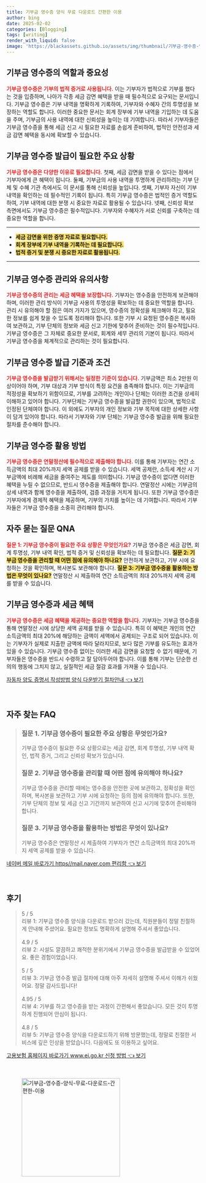 ```yaml
---
title: 기부금 영수증 양식 무료 다운로드 간편한 이용
author: bing
date: 2025-02-02
categories: [Blogging]
tags: [writing]
render_with_liquid: false
image: 'https://blackassets.github.io/assets/img/thumbnail/기부금-영수증-양식-무료-다운로드-간편한-이용.webp'
---
```



<h2 id='기부금 영수증의 역할과 중요성'>기부금 영수증의 역할과 중요성</h2>

<p><b><span style="color: #ee2323;">기부금 영수증은 기부의 법적 증거로 사용됩니다.</span></b> 이는 기부자가 법적으로 기부를 했다는 것을 입증하며, 나아가 각종 세금 감면 혜택을 받을 때 필수적으로 요구되는 문서입니다. 기부금 영수증은 기부 내역을 명확하게 기록하여, 기부자와 수혜자 간의 투명성을 보장하는 역할도 합니다. 이러한 중요한 문서는 회계 장부에 기부 내역을 기입하는 데 도움을 주며, 기부금의 사용 내역에 대한 신뢰성을 높이는 데 기여합니다. 따라서 기부자들은 기부금 영수증을 통해 세금 신고 시 필요한 자료를 손쉽게 준비하여, 법적인 안전성과 세금 감면 혜택을 동시에 확보할 수 있습니다.</p>

<h2 id='기부금 영수증 발급이 필요한 주요 상황'>기부금 영수증 발급이 필요한 주요 상황</h2>

<p><b><span style="color: #ee2323;">기부금 영수증은 다양한 이유로 필요합니다.</span></b> 첫째, 세금 감면을 받을 수 있다는 점에서 기부자에게 큰 혜택이 됩니다. 둘째, 기부금의 사용 내역을 투명하게 관리하려는 기부 단체 및 수혜 기관 측에서도 이 문서를 통해 신뢰성을 높입니다. 셋째, 기부자 자신이 기부 내역을 확인하는 데 필수적인 기록이 됩니다. 특히 기부금 영수증은 법적인 증거 역할도 하여, 기부 내역에 대한 분쟁 시 중요한 자료로 활용될 수 있습니다. 넷째, 신뢰성 확보 측면에서도 기부금 영수증은 필수적입니다. 기부자와 수혜자가 서로 신뢰를 구축하는 데 중요한 역할을 합니다.</p>

<hr />

<ul>
    <li><b><span style="background-color: #ffe066;">세금 감면을 위한 증명 자료로 필요합니다.</span></b></li>
    <li><b><span style="background-color: #ffe066;">회계 장부에 기부 내역을 기록하는 데 필요합니다.</span></b></li>
    <li><b><span style="background-color: #ffe066;">법적 증거 및 분쟁 시 중요한 자료로 활용됩니다.</span></b></li>
</ul>

<hr />

<h2 id='기부금 영수증 관리와 유의사항'>기부금 영수증 관리와 유의사항</h2>

<p><b><span style="color: #ee2323;">기부금 영수증의 관리는 세금 혜택을 보장합니다.</span></b> 기부자는 영수증을 안전하게 보관해야 하며, 이러한 관리 방식이 기부금 사용의 투명성을 확보하는 데 중요한 역할을 합니다. 관리 시 유의해야 할 점은 여러 가지가 있으며, 영수증의 정확성을 체크해야 하고, 필요한 정보를 쉽게 찾을 수 있도록 정리해야 합니다. 또한 기부 시 요청된 영수증은 복사하여 보관하고, 기부 단체의 정보와 세금 신고 기한에 맞추어 준비하는 것이 필수적입니다. 기부금 영수증은 그 자체로 중요한 문서로, 회계와 세무 관리의 기본이 됩니다. 따라서 기부금 영수증을 체계적으로 관리하는 것이 필요합니다.</p>

<h2 id='기부금 영수증 발급 기준과 조건'>기부금 영수증 발급 기준과 조건</h2>

<p><b><span style="color: #ee2323;">기부금 영수증을 발급받기 위해서는 일정한 기준이 있습니다.</span></b> 기부금액은 최소 2만원 이상이어야 하며, 기부 대상과 기부 방식이 특정 요건을 충족해야 합니다. 이는 기부금의 적정성을 확보하기 위함이므로, 기부를 고려하는 개인이나 단체는 이러한 조건을 상세히 이해하고 있어야 합니다. 기부단체는 기부금 영수증을 발급할 권한이 있으며, 법적으로 인정된 단체여야 합니다. 이 외에도 기부자의 개인 정보와 기부 목적에 대한 상세한 사항이 담겨 있어야 합니다. 따라서 기부자와 기부 단체는 기부금 영수증 발급을 위해 필요한 절차를 준수해야 합니다.</p>

<h2 id='기부금 영수증 활용 방법'>기부금 영수증 활용 방법</h2>

<p><b><span style="color: #ee2323;">기부금 영수증은 연말정산에 필수적으로 제출해야 합니다.</span></b> 이를 통해 기부자는 연간 소득금액의 최대 20%까지 세액 공제를 받을 수 있습니다. 세액 공제란, 소득세 계산 시 기부금액에 비례해 세금을 줄여주는 제도를 의미합니다. 기부금 영수증이 없다면 이러한 혜택을 누릴 수 없으므로, 반드시 영수증을 제출해야 합니다. 연말정산 시에는 기부금의 상세 내역과 함께 영수증을 제출하여, 검증 과정을 거치게 됩니다. 또한 기부금 영수증은 기부자에게 경제적 혜택을 제공하며, 기부의 가치를 높이는 데 기여합니다. 따라서 기부자들은 기부금 영수증을 소중히 관리해야 합니다.</p>

<h2 id='자주 묻는 질문 QNA'>자주 묻는 질문 QNA</h2>

<p><b><span style="color: #ee2323;">질문 1: 기부금 영수증이 필요한 주요 상황은 무엇인가요?</span></b> 기부금 영수증은 세금 감면, 회계 투명성, 기부 내역 확인, 법적 증거 및 신뢰성을 확보하는 데 필요합니다. <b><span style="background-color: #ffe066;">질문 2: 기부금 영수증을 관리할 때 어떤 점에 유의해야 하나요?</span></b> 안전하게 보관하고, 기부 시에 요청하는 것을 확인하며, 복사본도 보관해야 합니다. <b><span style="background-color: #ffe066;">질문 3: 기부금 영수증을 활용하는 방법은 무엇이 있나요?</span></b> 연말정산 시 제출하여 연간 소득금액의 최대 20%까지 세액 공제를 받을 수 있습니다.</p>

<h2 id='기부금 영수증과 세금 혜택'>기부금 영수증과 세금 혜택</h2>

<p><b><span style="color: #ee2323;">기부금 영수증은 세금 혜택을 제공하는 중요한 역할을 합니다.</span></b> 기부자는 기부금 영수증을 통해 연말정산 시에 상당한 세액 공제를 받을 수 있습니다. 특히 이 혜택은 개인의 연간 소득금액의 최대 20%에 해당하는 금액이 세액에서 공제되는 구조로 되어 있습니다. 이는 기부자가 실제로 지출한 금액에 따라 달라지므로, 보다 많은 기부를 유도하는 효과가 있을 수 있습니다. 기부금 영수증 없이는 이러한 세금 감면을 요청할 수 없기 때문에, 기부자들은 영수증을 반드시 수령하고 잘 담아두어야 합니다. 이를 통해 기부는 단순한 선의의 행동에 그치지 않고, 실질적인 세금 절감 효과를 가져올 수 있습니다.</p>


<p><a class="click-button" title="자동차 양도 증명서 작성방법 양식 다운받기 절차안내" href="https://blackassets.github.io/posts/%EC%9E%90%EB%8F%99%EC%B0%A8-%EC%96%91%EB%8F%84-%EC%A6%9D%EB%AA%85%EC%84%9C-%EC%9E%91%EC%84%B1%EB%B0%A9%EB%B2%95-%EC%96%91%EC%8B%9D-%EB%8B%A4%EC%9A%B4%EB%B0%9B%EA%B8%B0-%EC%A0%88%EC%B0%A8%EC%95%88%EB%82%B4/" rel="dofollow">자동차 양도 증명서 작성방법 양식 다운받기 절차안내 👈 보기</a></p><br>
<h2 id='자주_찾는_FAQ'>자주 찾는 FAQ</h2>
<div itemscope="" itemtype="https://schema.org/FAQPage"> 
<blockquote> 
<div itemscope="" itemprop="mainEntity" itemtype="https://schema.org/Question"> 
<h3 itemprop="name">질문 1. 기부금 영수증이 필요한 주요 상황은 무엇인가요?</h3> 
<div itemscope="" itemprop="acceptedAnswer" itemtype="https://schema.org/Answer"> 
<span itemprop="text"> 
<p>기부금 영수증이 필요한 주요 상황으로는 세금 감면, 회계 투명성, 기부 내역 확인, 법적 증거, 그리고 신뢰성 확보가 있습니다.</p> 
</span> 
</div> 
</div> 
<div itemscope="" itemprop="mainEntity" itemtype="https://schema.org/Question"> 
<h3 itemprop="name">질문 2. 기부금 영수증을 관리할 때 어떤 점에 유의해야 하나요?</h3> 
<div itemscope="" itemprop="acceptedAnswer" itemtype="https://schema.org/Answer"> 
<span itemprop="text"> 
<p>기부금 영수증을 관리할 때에는 영수증을 안전한 곳에 보관하고, 정확성을 확인하며, 복사본을 보관하고 기부 시에 요청하는 등의 점에 유의해야 합니다. 또한, 기부 단체의 정보 및 세금 신고 기간까지 보관하여 신고 시기에 맞추어 준비해야 합니다.</p> 
</span> 
</div> 
</div> 
<div itemscope="" itemprop="mainEntity" itemtype="https://schema.org/Question"> 
<h3 itemprop="name">질문 3. 기부금 영수증을 활용하는 방법은 무엇이 있나요?</h3> 
<div itemscope="" itemprop="acceptedAnswer" itemtype="https://schema.org/Answer"> 
<span itemprop="text"> 
<p>기부금 영수증은 연말정산 시 제출하여 기부자가 연간 소득금액의 최대 20%까지 세액 공제를 받을 수 있습니다.</p> 
</span> 
</div> 
</div> 
</blockquote> 
</div>
<p><a class="click-button" title="네이버 메일 바로가기 https//mail.naver.com 편리함" href="https://blackassets.github.io/posts/%EB%84%A4%EC%9D%B4%EB%B2%84-%EB%A9%94%EC%9D%BC-%EB%B0%94%EB%A1%9C%EA%B0%80%EA%B8%B0-httpsmail.naver.com-%ED%8E%B8%EB%A6%AC%ED%95%A8/" rel="dofollow">네이버 메일 바로가기 https//mail.naver.com 편리함 👈 보기</a></p><br>
<h2 id='후기'>후기</h2>
<div itemscope itemtype="https://schema.org/Product">
  <blockquote>
  <div itemprop="review" itemscope itemtype="https://schema.org/Review">
      <div itemprop="reviewRating" itemscope itemtype="https://schema.org/Rating"> <span itemprop="ratingValue">5</span> / <span itemprop="bestRating">5</span> </div>
      <span itemprop="reviewBody">리뷰 1: 기부금 영수증 양식을 다운로드 받으러 갔는데, 직원분들이 정말 친절하게 안내해 주셨어요. 필요한 정보도 명확하게 설명해 주셔서 좋았습니다.</span>
  </div>
  <br>
  <div itemprop="review" itemscope itemtype="https://schema.org/Review">
      <div itemprop="reviewRating" itemscope itemtype="https://schema.org/Rating"> <span itemprop="ratingValue">4.9</span> / <span itemprop="bestRating">5</span> </div>
      <span itemprop="reviewBody">리뷰 2: 시설도 깔끔하고 쾌적한 분위기에서 기부금 영수증을 발급받을 수 있었어요. 좋은 경험이었습니다.</span>
  </div>
  <br>
  <div itemprop="review" itemscope itemtype="https://schema.org/Review">
      <div itemprop="reviewRating" itemscope itemtype="https://schema.org/Rating"> <span itemprop="ratingValue">5</span> / <span itemprop="bestRating">5</span> </div>
      <span itemprop="reviewBody">리뷰 3: 기부금 영수증 발급 절차에 대해 아주 자세히 설명해 주셔서 이해가 쉬웠어요. 정말 감사드립니다!</span>
  </div>
  <br>
  <div itemprop="review" itemscope itemtype="https://schema.org/Review">
      <div itemprop="reviewRating" itemscope itemtype="https://schema.org/Rating"> <span itemprop="ratingValue">4.95</span> / <span itemprop="bestRating">5</span> </div>
      <span itemprop="reviewBody">리뷰 4: 기부를 하고 영수증을 받는 과정이 간편해서 좋았습니다. 모든 것이 투명하게 진행되어 안심이 됩니다.</span>
  </div>
  <br>
  <div itemprop="review" itemscope itemtype="https://schema.org/Review">
      <div itemprop="reviewRating" itemscope itemtype="https://schema.org/Rating"> <span itemprop="ratingValue">4.8</span> / <span itemprop="bestRating">5</span> </div>
      <span itemprop="reviewBody">리뷰 5: 기부금 영수증 양식을 다운로드하기 위해 방문했는데, 정말로 친절한 서비스에 깊은 인상을 받았습니다. 다음에도 또 이용하고 싶어요.</span>
  </div>
  </blockquote>
</div>
<p><a class="click-button" title="고용보험 홈페이지 바로가기 www.ei.go.kr 신청 방법" href="https://blackassets.github.io/posts/%EA%B3%A0%EC%9A%A9%EB%B3%B4%ED%97%98-%ED%99%88%ED%8E%98%EC%9D%B4%EC%A7%80-%EB%B0%94%EB%A1%9C%EA%B0%80%EA%B8%B0-www.ei.go.kr-%EC%8B%A0%EC%B2%AD-%EB%B0%A9%EB%B2%95/" rel="dofollow">고용보험 홈페이지 바로가기 www.ei.go.kr 신청 방법 👈 보기</a></p><br>
<figure class="image"><img src="https://blackassets.github.io/assets/img/thumbnail/기부금-영수증-양식-무료-다운로드-간편한-이용.webp" alt="기부금-영수증-양식-무료-다운로드-간편한-이용" width="256" height="256"></figure>